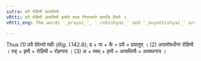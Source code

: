 ```yaml
---
sutra: प्रयै रोहिष्यै अव्यथिष्ये
vRtti: प्रयै रोहिष्यै अव्ययिष्यै इत्येते शब्दा निपात्यन्ते छन्दसि विषये ॥
vRtti_eng: The words '_prayai_', '_rohishyai_' and '_avyathishyai_' are irregular Vedic Infinitives.

---
```

Thus (1) प्रयै देवेभ्यो महीः (_Rig_. I.142.6); प्र + या + कै = प्रयै = प्रयातुम् । (2) अपामोषधीनां रोहिष्यै । रुह् + इष्यै =  रोहिष्यै = रोहणाय । (3) अ + व्यथ् + इष्यै = अव्यथिष्यै = अव्यथनाय ।